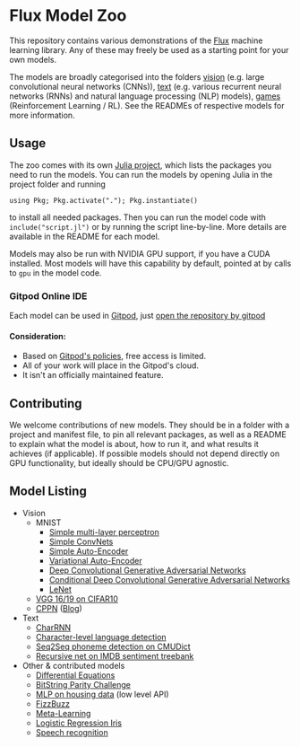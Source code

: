 # Flux Model Zoo

This repository contains various demonstrations of the [Flux](http://fluxml.github.io/) machine learning library. Any of these may freely be used as a starting point for your own models.

The models are broadly categorised into the folders [vision](/vision) (e.g. large convolutional neural networks (CNNs)), [text](/text) (e.g. various recurrent neural networks (RNNs) and natural language processing (NLP) models), [games](/contrib/games) (Reinforcement Learning / RL). See the READMEs of respective models for more information.

## Usage

The zoo comes with its own [Julia project](https://julialang.github.io/Pkg.jl/latest/#Using-someone-else's-project-1), which lists the packages you need to run the models. You can run the models by opening Julia in the project folder and running

```
using Pkg; Pkg.activate("."); Pkg.instantiate()
```

to install all needed packages. Then you can run the model code with `include("script.jl")` or by running the script line-by-line. More details are available in the README for each model.

Models may also be run with NVIDIA GPU support, if you have a CUDA installed. Most models will have this capability by default, pointed at by calls to `gpu` in the model code.

### Gitpod Online IDE

Each model can be used in [Gitpod](https://www.gitpod.io/), just [open the repository by gitpod](https://gitpod.io/#https://github.com/FluxML/model-zoo)

#### Consideration:

* Based on [Gitpod's policies](https://www.gitpod.io/pricing/), free access is limited.
* All of your work will place in the Gitpod's cloud.
* It isn't an officially maintained feature.

## Contributing

We welcome contributions of new models. They should be in a folder with a project and manifest file, to pin all relevant packages, as well as a README to explain what the model is about, how to run it, and what results it achieves (if applicable). If possible models should not depend directly on GPU functionality, but ideally should be CPU/GPU agnostic.

## Model Listing

* Vision
  * MNIST
    * [Simple multi-layer perceptron](vision/mnist/mlp.jl)
    * [Simple ConvNets](vision/mnist/conv.jl)
    * [Simple Auto-Encoder](vision/mnist/autoencoder.jl)
    * [Variational Auto-Encoder](vision/vae_mnist/)
    * [Deep Convolutional Generative Adversarial Networks](vision/dcgan_mnist/dcgan_mnist.jl)
    * [Conditional Deep Convolutional Generative Adversarial Networks](vision/cdcgan_mnist/cGAN_mnist.jl)
    * [LeNet](vision/lenet_mnist/lenet_mnist.jl)
  * [VGG 16/19 on CIFAR10](vision/cifar10)
  * [CPPN](vision/cppn) ([Blog](http://blog.otoro.net/2016/03/25/generating-abstract-patterns-with-tensorflow/))
* Text
  * [CharRNN](text/char-rnn)
  * [Character-level language detection](text/lang-detection)
  * [Seq2Seq phoneme detection on CMUDict](text/phonemes)
  * [Recursive net on IMDB sentiment treebank](text/treebank)
* Other & contributed models
  * [Differential Equations](diffeqflux.sciml.ai/dev)
  * [BitString Parity Challenge](other/bitstring-parity)
  * [MLP on housing data](other/housing/housing.jl) (low level API)
  * [FizzBuzz](other/fizzbuzz/fizzbuzz.jl)
  * [Meta-Learning](contrib/meta-learning/MetaLearning.jl)
  * [Logistic Regression Iris](other/iris/iris.jl)
  * [Speech recognition](contrib/audio/speech-blstm)
